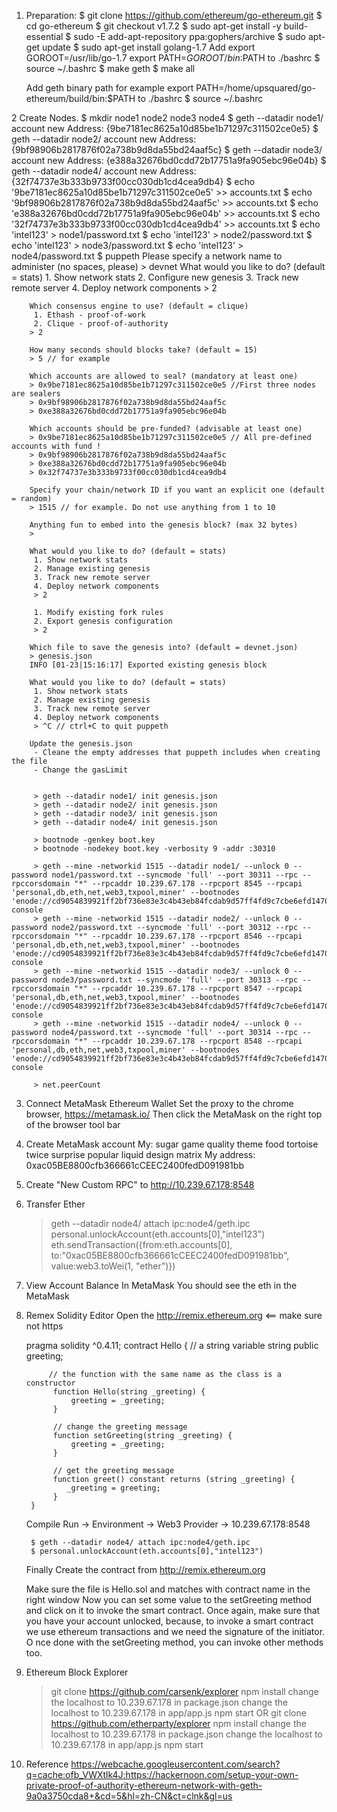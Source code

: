 1. Preparation:
	$ git clone https://github.com/ethereum/go-ethereum.git
	$ cd  go-ethereum
	$ git checkout v1.7.2
	$ sudo apt-get install -y build-essential
	$ sudo -E add-apt-repository ppa:gophers/archive
	$ sudo apt-get update
	$ sudo apt-get install golang-1.7
	Add 
		export GOROOT=/usr/lib/go-1.7
		export PATH=$GOROOT/bin:$PATH
	to ./bashrc
	$ source ~/.bashrc
	$ make geth
	$ make all

	Add geth binary path for example
		export PATH=/home/upsquared/go-ethereum/build/bin:$PATH
	to ./bashrc
	$ source ~/.bashrc

2 Create Nodes.
	$ mkdir node1 node2 node3 node4
	$ geth --datadir node1/ account new
		Address: {9be7181ec8625a10d85be1b71297c311502ce0e5}
	$ geth --datadir node2/ account new
		Address: {9bf98906b2817876f02a738b9d8da55bd24aaf5c}
	$ geth --datadir node3/ account new
		Address: {e388a32676bd0cdd72b17751a9fa905ebc96e04b}
	$ geth --datadir node4/ account new
		Address: {32f74737e3b333b9733f00cc030db1cd4cea9db4}
	$ echo '9be7181ec8625a10d85be1b71297c311502ce0e5' >> accounts.txt
	$ echo '9bf98906b2817876f02a738b9d8da55bd24aaf5c' >> accounts.txt
	$ echo 'e388a32676bd0cdd72b17751a9fa905ebc96e04b' >> accounts.txt
	$ echo '32f74737e3b333b9733f00cc030db1cd4cea9db4' >> accounts.txt
	$ echo 'intel123' > node1/password.txt
	$ echo 'intel123' > node2/password.txt
	$ echo 'intel123' > node3/password.txt
	$ echo 'intel123' > node4/password.txt
	$ puppeth
		Please specify a network name to administer (no spaces, please)
		> devnet
		What would you like to do? (default = stats)
		1. Show network stats
		2. Configure new genesis
		3. Track new remote server
		4. Deploy network components
		> 2

		Which consensus engine to use? (default = clique)
		 1. Ethash - proof-of-work
		 2. Clique - proof-of-authority
		> 2

		How many seconds should blocks take? (default = 15)
		> 5 // for example

		Which accounts are allowed to seal? (mandatory at least one)
		> 0x9be7181ec8625a10d85be1b71297c311502ce0e5 //First three nodes are sealers
		> 0x9bf98906b2817876f02a738b9d8da55bd24aaf5c
		> 0xe388a32676bd0cdd72b17751a9fa905ebc96e04b

		Which accounts should be pre-funded? (advisable at least one)
		> 0x9be7181ec8625a10d85be1b71297c311502ce0e5 // All pre-defined accounts with fund !
		> 0x9bf98906b2817876f02a738b9d8da55bd24aaf5c
		> 0xe388a32676bd0cdd72b17751a9fa905ebc96e04b
		> 0x32f74737e3b333b9733f00cc030db1cd4cea9db4

		Specify your chain/network ID if you want an explicit one (default = random)
		> 1515 // for example. Do not use anything from 1 to 10

		Anything fun to embed into the genesis block? (max 32 bytes)
		>

		What would you like to do? (default = stats)
		 1. Show network stats
		 2. Manage existing genesis
		 3. Track new remote server
		 4. Deploy network components
		 > 2

		 1. Modify existing fork rules
		 2. Export genesis configuration
		 > 2

		Which file to save the genesis into? (default = devnet.json)
		> genesis.json
		INFO [01-23|15:16:17] Exported existing genesis block

		What would you like to do? (default = stats)
		 1. Show network stats
		 2. Manage existing genesis
		 3. Track new remote server
		 4. Deploy network components
		 > ^C // ctrl+C to quit puppeth

		Update the genesis.json
		 - Cleane the empty addresses that puppeth includes when creating the file
		 - Change the gasLimit


		 > geth --datadir node1/ init genesis.json
		 > geth --datadir node2/ init genesis.json
		 > geth --datadir node3/ init genesis.json
		 > geth --datadir node4/ init genesis.json

		 > bootnode -genkey boot.key
		 > bootnode -nodekey boot.key -verbosity 9 -addr :30310

		 > geth --mine -networkid 1515 --datadir node1/ --unlock 0 --password node1/password.txt --syncmode 'full' --port 30311 --rpc --rpccorsdomain "*" --rpcaddr 10.239.67.178 --rpcport 8545 --rpcapi 'personal,db,eth,net,web3,txpool,miner' --bootnodes 'enode://cd9054839921ff2bf736e83e3c4b43eb84fcdab9d57ff4fd9c7cbe6efd1470702396f7a083a590ed9bff2429d5e4a1843541de0d7b54e90f98d72b8133d3e1a7@10.239.67.178:30310' console
		 > geth --mine -networkid 1515 --datadir node2/ --unlock 0 --password node2/password.txt --syncmode 'full' --port 30312 --rpc --rpccorsdomain "*" --rpcaddr 10.239.67.178 --rpcport 8546 --rpcapi 'personal,db,eth,net,web3,txpool,miner' --bootnodes 'enode://cd9054839921ff2bf736e83e3c4b43eb84fcdab9d57ff4fd9c7cbe6efd1470702396f7a083a590ed9bff2429d5e4a1843541de0d7b54e90f98d72b8133d3e1a7@10.239.67.178:30310' console
		 > geth --mine -networkid 1515 --datadir node3/ --unlock 0 --password node3/password.txt --syncmode 'full' --port 30313 --rpc --rpccorsdomain "*" --rpcaddr 10.239.67.178 --rpcport 8547 --rpcapi 'personal,db,eth,net,web3,txpool,miner' --bootnodes 'enode://cd9054839921ff2bf736e83e3c4b43eb84fcdab9d57ff4fd9c7cbe6efd1470702396f7a083a590ed9bff2429d5e4a1843541de0d7b54e90f98d72b8133d3e1a7@10.239.67.178:30310' console
		 > geth --mine -networkid 1515 --datadir node4/ --unlock 0 --password node4/password.txt --syncmode 'full' --port 30314 --rpc --rpccorsdomain "*" --rpcaddr 10.239.67.178 --rpcport 8548 --rpcapi 'personal,db,eth,net,web3,txpool,miner' --bootnodes 'enode://cd9054839921ff2bf736e83e3c4b43eb84fcdab9d57ff4fd9c7cbe6efd1470702396f7a083a590ed9bff2429d5e4a1843541de0d7b54e90f98d72b8133d3e1a7@10.239.67.178:30310' console

		 > net.peerCount

3. Connect MetaMask Ethereum Wallet
	Set the proxy to the chrome browser, https://metamask.io/
	Then click the MetaMask on the right top of the browser tool bar

4. Create MetaMask account
	My: sugar game quality theme food tortoise twice surprise popular liquid design matrix
	My address: 0xac05BE8800cfb366661cCEEC2400fedD091981bb

5. Create "New Custom RPC" to http://10.239.67.178:8548

6. Transfer Ether
	> geth --datadir node4/ attach ipc:node4/geth.ipc
	> personal.unlockAccount(eth.accounts[0],"intel123")
	> eth.sendTransaction({from:eth.accounts[0], to:"0xac05BE8800cfb366661cCEEC2400fedD091981bb", value:web3.toWei(1, "ether")})

7. View Account Balance In MetaMask
	You should see the eth in the MetaMask

8. Remex Solidity Editor
	Open the http://remix.ethereum.org  <== make sure not https

	pragma solidity ^0.4.11;
		contract Hello  {
			// a string variable
			string public greeting;

			// the function with the same name as the class is a constructor
			 function Hello(string _greeting) {
				 greeting = _greeting;
			 }
		 
			 // change the greeting message
			 function setGreeting(string _greeting) {
				 greeting = _greeting;
			 }
		 
			 // get the greeting message
			 function greet() constant returns (string _greeting) {
				_greeting = greeting;
			 }
		}

	Compile
	Run -> Environment -> Web3 Provider -> 10.239.67.178:8548 

		$ geth --datadir node4/ attach ipc:node4/geth.ipc
		$ personal.unlockAccount(eth.accounts[0],"intel123")

	Finally Create the contract from http://remix.ethereum.org

	Make sure the file is Hello.sol and matches with contract name in the right window
	Now you can set some value to the setGreeting method
	and click on it to invoke the smart contract. Once again, 
	make sure that you have your account unlocked, because, 
	to invoke a smart contract we use ethereum transactions and we need the signature of the initiator. O
	nce done with the setGreeting method, you can invoke other methods too.

9. Ethereum Block Explorer
	> git clone https://github.com/carsenk/explorer
	> npm install
	change the localhost to 10.239.67.178 in package.json 
	change the localhost to 10.239.67.178 in app/app.js
	> npm start
	OR
	> git clone https://github.com/etherparty/explorer
	> npm install
	change the localhost to 10.239.67.178 in package.json 
	change the localhost to 10.239.67.178 in app/app.js
	> npm start

10. Reference
	https://webcache.googleusercontent.com/search?q=cache:ofb_VWXtlk4J:https://hackernoon.com/setup-your-own-private-proof-of-authority-ethereum-network-with-geth-9a0a3750cda8+&cd=5&hl=zh-CN&ct=clnk&gl=us
